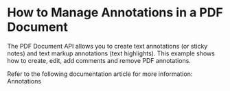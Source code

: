 # How to Manage Annotations in a PDF Document

<p>The PDF Document API allows you to create text annotations (or sticky notes) and text markup annotations (text highlights). This example shows how to create, edit, add comments and remove PDF annotations.</p>

<p>Refer to the following documentation article for more information: <a>Annotations<a href="https://docs.devexpress.com/OfficeFileAPI/119122/pdf-document-api/annotations?v=20.2&p=netframework"></p>